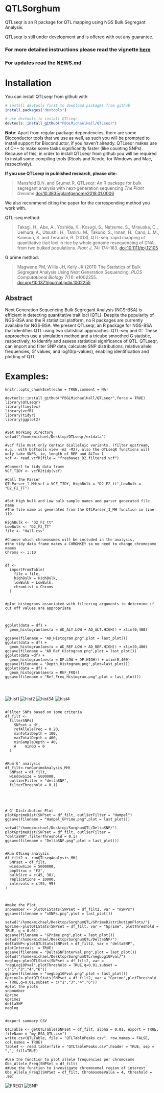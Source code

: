 # QTLSorghum
QTLseqr is an R package for QTL mapping using NGS Bulk Segregant
Analysis.

QTLseqr is still under development and is offered with out any
guarantee.

### **For more detailed instructions please read the vignette [here](https://github.com/bmansfeld/QTLseqr/raw/master/vignettes/QTLseqr.pdf)**

### For updates read the [NEWS.md](https://github.com/bmansfeld/QTLseqr/blob/master/NEWS.md)

# Installation

<!-- You can install and update QTLseqr by using our [drat](http://dirk.eddelbuettel.com/code/drat.html) repository hosted on our github page: -->

<!-- ```{r drat-install, eval = FALSE} -->

<!-- install.packages("QTLseqr", repos = "http://bmansfeld.github.io/drat") -->

<!-- ``` -->

<!-- OR You can install QTLseqr from github with: -->

You can install QTLseqr from github with:

``` r
# install devtools first to download packages from github
install.packages("devtools")

# use devtools to install QTLseqr
devtools::install_github("PBGLMichaelHall/QTLseqr")
```


**Note:** Apart from regular package dependencies, there are some
Bioconductor tools that we use as well, as such you will be prompted to
install support for Bioconductor, if you haven’t already. QTLseqr makes
use of C++ to make some tasks significantly faster (like counting SNPs).
Because of this, in order to install QTLseqr from github you will be
required to install some compiling tools (Rtools and Xcode, for Windows
and Mac, respectively).

**If you use QTLseqr in published research, please cite:**

> Mansfeld B.N. and Grumet R, QTLseqr: An R package for bulk segregant
> analysis with next-generation sequencing *The Plant Genome*
> [doi:10.3835/plantgenome2018.01.0006](https://dl.sciencesocieties.org/publications/tpg/abstracts/11/2/180006)

We also recommend citing the paper for the corresponding method you work
with.

QTL-seq method:

> Takagi, H., Abe, A., Yoshida, K., Kosugi, S., Natsume, S., Mitsuoka,
> C., Uemura, A., Utsushi, H., Tamiru, M., Takuno, S., Innan, H., Cano,
> L. M., Kamoun, S. and Terauchi, R. (2013), QTL-seq: rapid mapping of
> quantitative trait loci in rice by whole genome resequencing of DNA
> from two bulked populations. *Plant J*, 74: 174–183.
> [doi:10.1111/tpj.12105](https://onlinelibrary.wiley.com/doi/full/10.1111/tpj.12105)

G prime method:

> Magwene PM, Willis JH, Kelly JK (2011) The Statistics of Bulk
> Segregant Analysis Using Next Generation Sequencing. *PLOS
> Computational Biology* 7(11): e1002255.
> [doi.org/10.1371/journal.pcbi.1002255](http://journals.plos.org/ploscompbiol/article?id=10.1371/journal.pcbi.1002255)

## Abstract

Next Generation Sequencing Bulk Segregant Analysis (NGS-BSA) is
efficient in detecting quantitative trait loci (QTL). Despite the
popularity of NGS-BSA and the R statistical platform, no R packages are
currently available for NGS-BSA. We present QTLseqr, an R package for
NGS-BSA that identifies QTL using two statistical approaches: QTL-seq
and G’. These approaches use a simulation method and a tricube smoothed
G statistic, respectively, to identify and assess statistical
significance of QTL. QTLseqr, can import and filter SNP data, calculate
SNP distributions, relative allele frequencies, G’ values, and
log10(p-values), enabling identification and plotting of QTL.

# Examples:
```{r setup, include=FALSE}
knitr::opts_chunk$set(echo = TRUE,comment = NA)
```



```{r libraries}
devtools::install_github("PBGLMichaelHall/QTLseqr",force = TRUE)
library(QTLseqr)
library(tinytex)
library(vcfR)
library(tidyr)
library(ggplot2)

```


```{r main, warning=FALSE,message=FALSE,comment=NA}

#Set Working Directory
setwd("/home/michael/Desktop/QTLseqr/extdata")

#vcf file must only contain bialleleic variants. (filter upstream, e.g., with bcftools view -m2 -M2), also the QTLseqR functions will only take SNPS, ie, length of REF and ALT== 1
vcf <- read.vcfR(file = "freebayes_D2.filtered.vcf")

#Convert to tidy data frame
VCF_TIDY <- vcfR2tidy(vcf)

#Call the Parser
QTLParser_1_MH(vcf = VCF_TIDY, HighBulk = "D2_F2_tt",LowBulk = "D2_F2_TT")


#Set High bulk and Low bulk sample names and parser generated file name
#The file name is generated from the QTLParser_1_MH function in line 119

HighBulk <- "D2_F2_tt"
LowBulk <- "D2_F2_TT"
file <- "Hall.csv"

#Choose which chromosomes will be included in the analysis,
#the tidy data frame makes a CHROMKEY so no need to change chromosome names
Chroms <- 1:10


df <-
  importFromTable(
    file = file,
    highBulk = HighBulk,
    lowBulk = LowBulk,
    chromList = Chroms
  ) 


#plot histograms associated with filtering arguments to determine if cut off values are appropriate



ggplot(data = df) +
  geom_histogram(aes(x = AD_ALT.LOW + AD_ALT.HIGH)) + xlim(0,400)

ggsave(filename = "AD_Histogram.png",plot = last_plot())
ggplot(data = df) +
  geom_histogram(aes(x = AD_REF.LOW + AD_REF.HIGH)) + xlim(0,400)
ggsave(filename = "AD_Ref_Histogram.png",plot = last_plot())
ggplot(data =df) +
  geom_histogram(aes(x = DP.LOW + DP.HIGH)) + xlim(0,400)
ggsave(filename = "Depth_Histogram.png",plot=last_plot())
ggplot(data = df) +
  geom_histogram(aes(x = REF_FRQ))
ggsave(filename = "Ref_Freq_Histogram.png",plot = last_plot())




```
![hist1](https://user-images.githubusercontent.com/93121277/156784148-b6dd7492-3618-46bd-9f77-d754e6e70306.png)
![hist2](https://user-images.githubusercontent.com/93121277/156784231-dd3c4991-e0ee-4a5e-9e41-9cf5a46b6df1.png)
![hist34](https://user-images.githubusercontent.com/93121277/156784666-7abcc556-e0ef-4b4b-b981-c97074fccb0c.png)
![hist4](https://user-images.githubusercontent.com/93121277/156784371-a96fcac0-fe21-43de-ad6c-568c69e3d25a.png)



```{r Filtering, warning = FALSE}

#Filter SNPs based on some criteria
df_filt <-
  filterSNPs(
    SNPset = df,
    refAlleleFreq = 0.20,
    minTotalDepth = 100,
    maxTotalDepth = 400,
    minSampleDepth = 40,
    #    minGQ = 0
  )


#Run G' analysis
df_filt<-runGprimeAnalysis_MH(
  SNPset = df_filt,
  windowSize = 5000000,
  outlierFilter = "deltaSNP",
  filterThreshold = 0.1)





# G' Distribution Plot
plotGprimeDist(SNPset = df_filt, outlierFilter = "Hampel")
ggsave(filename = "Hampel_GPrime.png",plot = last_plot())

setwd("/home/michael/Desktop/SorghumQTL/DeltaSNP/")
plotGprimeDist(SNPset = df_filt, outlierFilter = "deltaSNP",filterThreshold = 0.1)
ggsave(filename = "DeltaSNP.png",plot = last_plot())

```


```{r QTLSEQ, warning = FALSE}

#Run QTLseq analysis
df_filt2 <- runQTLseqAnalysis_MH(
  SNPset = df_filt,
  windowSize = 5000000,
  popStruc = "F2",
  bulkSize = c(45, 38),
  replications = 10000,
  intervals = c(95, 99)
)



#make the Plot
snpnumber <- plotQTLStats(SNPset = df_filt2, var = "nSNPs")
ggsave(filename = "nSNPs.png",plot = last_plot())

setwd("/home/michael/Desktop/SorghumQTL/GPrimeDistributionPlots/")
Gprime<-plotQTLStats(SNPset = df_filt, var = "Gprime", plotThreshold = TRUE, q = 0.01)
ggsave(filename = "GPrime.png",plot = last_plot())
setwd("/home/michael/Desktop/SorghumQTL/DeltaSNP/")
deltaSNP<-plotQTLStats(SNPset = df_filt2, var = "deltaSNP", plotIntervals  = TRUE)
ggsave(filename = "DeltaSNPInterval.png",plot = last_plot())
setwd("/home/michael/Desktop/SorghumQTL/negLog10Pval/")
neglog<-plotQTLStats(SNPset = df_filt2, var = "negLog10Pval",plotThreshold = TRUE,q=0.01,subset = c("1","3","4","6"))
ggsave(filename = "negLog10Pval.png",plot = last_plot())
Gprime2<-plotQTLStats(SNPset = df_filt2, var = "Gprime",plotThreshold = TRUE,q=0.01,subset = c("1","3","4","6"))
#plot the plots
snpnumber
Gprime
Gprime2
deltaSNP
neglog


#export summary CSV

QTLTable <- getQTLTable(SNPset = df_filt, alpha = 0.01, export = TRUE, fileName = "my_BSA_QTL.csv")
write.csv(QTLTable, file = "QTLTablePeaks.csv", row.names = FALSE, col.names = TRUE)
Table4 <- read.table(file = "QTLTablePeaks.csv",header = TRUE, sep = ",", fill=TRUE)
```


```{r AlleleFreq,warning=FALSE}
#Use the function to plot allele frequencies per chromosome
Obs_Allele_Freq(SNPSet = df_filt)
##Use the function to investigate chromosomal region of interest
Obs_Allele_Freq2(SNPSet = df_filt, ChromosomeValue = 4, threshold = .90)
```
![FREQ1](https://user-images.githubusercontent.com/93121277/156783048-88f98c3c-4c89-4519-bf1b-7ed15b6b5dea.png)
![SNP](https://user-images.githubusercontent.com/93121277/156783372-370f7004-6987-4e32-991f-3a7e92914e19.png)


